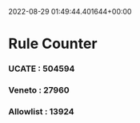 2022-08-29 01:49:44.401644+00:00
# Rule Counter 
 ### UCATE : 504594

 ### Veneto : 27960

 ### Allowlist : 13924